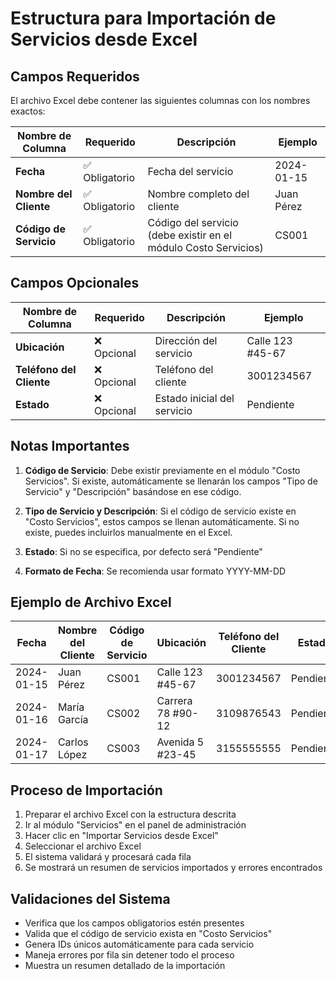 # Estructura para Importación de Servicios desde Excel

## Campos Requeridos

El archivo Excel debe contener las siguientes columnas con los nombres exactos:

| Nombre de Columna | Requerido | Descripción | Ejemplo |
|-------------------|-----------|-------------|---------|
| **Fecha** | ✅ Obligatorio | Fecha del servicio | 2024-01-15 |
| **Nombre del Cliente** | ✅ Obligatorio | Nombre completo del cliente | Juan Pérez |
| **Código de Servicio** | ✅ Obligatorio | Código del servicio (debe existir en el módulo Costo Servicios) | CS001 |

## Campos Opcionales

| Nombre de Columna | Requerido | Descripción | Ejemplo |
|-------------------|-----------|-------------|---------|
| **Ubicación** | ❌ Opcional | Dirección del servicio | Calle 123 #45-67 |
| **Teléfono del Cliente** | ❌ Opcional | Teléfono del cliente | 3001234567 |
| **Estado** | ❌ Opcional | Estado inicial del servicio | Pendiente |

## Notas Importantes

1. **Código de Servicio**: Debe existir previamente en el módulo "Costo Servicios". Si existe, automáticamente se llenarán los campos "Tipo de Servicio" y "Descripción" basándose en ese código.

2. **Tipo de Servicio y Descripción**: Si el código de servicio existe en "Costo Servicios", estos campos se llenan automáticamente. Si no existe, puedes incluirlos manualmente en el Excel.

3. **Estado**: Si no se especifica, por defecto será "Pendiente"

4. **Formato de Fecha**: Se recomienda usar formato YYYY-MM-DD

## Ejemplo de Archivo Excel

| Fecha | Nombre del Cliente | Código de Servicio | Ubicación | Teléfono del Cliente | Estado |
|-------|-------------------|-------------------|-----------|---------------------|--------|
| 2024-01-15 | Juan Pérez | CS001 | Calle 123 #45-67 | 3001234567 | Pendiente |
| 2024-01-16 | María García | CS002 | Carrera 78 #90-12 | 3109876543 | Pendiente |
| 2024-01-17 | Carlos López | CS003 | Avenida 5 #23-45 | 3155555555 | Pendiente |

## Proceso de Importación

1. Preparar el archivo Excel con la estructura descrita
2. Ir al módulo "Servicios" en el panel de administración
3. Hacer clic en "Importar Servicios desde Excel"
4. Seleccionar el archivo Excel
5. El sistema validará y procesará cada fila
6. Se mostrará un resumen de servicios importados y errores encontrados

## Validaciones del Sistema

- Verifica que los campos obligatorios estén presentes
- Valida que el código de servicio exista en "Costo Servicios"
- Genera IDs únicos automáticamente para cada servicio
- Maneja errores por fila sin detener todo el proceso
- Muestra un resumen detallado de la importación 